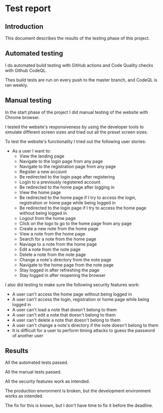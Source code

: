 # Test report

## Introduction

This document describes the results of the testing phase of this project.

## Automated testing

I do automated build testing with GitHub actions and Code Quality checks with Github CodeQL.

Thes build tests are run on every push to the master branch, and CodeQL is ran weekly.

## Manual testing

In the start phase of the project I did manual testing of the website with Chrome browser.

I tested the website's responsiveness by using the developer tools to simulate different screen sizes and tried out all the preset screen sizes.

To test the website's functionality I tried out the following user stories:

- As a user I want to:
  - View the landing page
  - Navigate to the login page from any page
  - Navigate to the registration page from any page
  - Register a new account
  - Be redirected to the login page after registering
  - Login to a previously registered account
  - Be redirected to the home page after logging in
  - View the home page
  - Be redirected to the home page if I try to access the login, registration or home page while being logged in
  - Be redirected to the login page if I try to access the home page without being logged in
  - Logout from the home page
  - Click on the logo to go to the home page from any page
  - Create a new note from the home page
  - View a note from the home page
  - Search for a note from the home page
  - Naviage to a note from the home page
  - Edit a note from the note page
  - Delete a note from the note page
  - Change a note's directory from the note page
  - Navigate to the home page from the note page
  - Stay logged in after refreshing the page
  - Stay logged in after reopening the browser

I also did testing to make sure the following security features work:

- A user can't access the home page without being logged in
- A user can't access the login, registration or home page while being logged in
- A user can't load a note that doesn't belong to them
- A user can't edit a note that doesn't belong to them
- A user can't delete a note that doesn't belong to them
- A user can't change a note's directory if the note doesn't belong to them
- It is difficult for a user to perform timing attacks to guess the password of another user

## Results

All the automated tests passed.

All the manual tests passed.

All the security features work as intended.

The production envronment is broken, but the development environment works as intended.

The fix for this is known, but I don't have time to fix it before the deadline.

